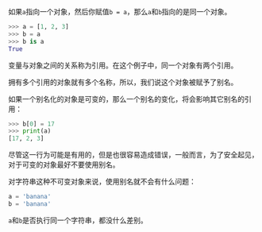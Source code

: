 如果`a`指向一个对象，然后你赋值`b = a`，那么`a`和`b`指向的是同一个对象。
```python
>>> a = [1, 2, 3]
>>> b = a
>>> b is a
True
```

变量与对象之间的关系称为引用。在这个例子中，同一个对象有两个引用。

拥有多个引用的对象就有多个名称，所以，我们说这个对象被赋予了别名。

如果一个别名化的对象是可变的，那么一个别名的变化，将会影响其它别名的引用：
```python
>>> b[0] = 17
>>> print(a)
[17, 2, 3]
```

尽管这一行为可能是有用的，但是也很容易造成错误，一般而言，为了安全起见，对于可变的对象最好不要使用别名。

对字符串这种不可变对象来说，使用别名就不会有什么问题：
```python
a = 'banana'
b = 'banana'
```
`a`和`b`是否执行同一个字符串，都没什么差别。
